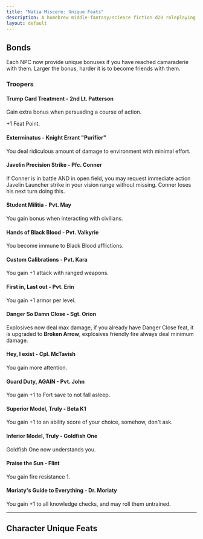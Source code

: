 ```yaml
---
title: "Natia Miscere: Unique Feats"
description: A homebrew middle-fantasy/science fiction d20 roleplaying game system based on Pathfinder
layout: default
---
```


## Bonds

Each NPC now provide unique bonuses if you have reached camaraderie with them. Larger the bonus, harder it is to become friends with them.

### Troopers

#### Trump Card Treatment - 2nd Lt. Patterson

Gain extra bonus when persuading a course of action.

+1 Feat Point.

#### Exterminatus - Knight Errant "Purifier"

You deal ridiculous amount of damage to environment with minimal effort.

#### Javelin Precision Strike - Pfc. Conner

If Conner is in battle AND in open field, you may request immediate action Javelin Launcher strike in your vision range without missing. Conner loses his next turn doing this.

#### Student Militia - Pvt. May

You gain bonus when interacting with civilians.

#### Hands of Black Blood - Pvt. Valkyrie

You become immune to Black Blood afflictions.

#### Custom Calibrations - Pvt. Kara

You gain +1 attack with ranged weapons.

#### First in, Last out - Pvt. Erin

You gain +1 armor per level.

#### Danger So Damn Close - Sgt. Orion

Explosives now deal max damage, if you already have Danger Close feat, it is upgraded to **Broken Arrow**, explosives friendly fire always deal minimum damage.

#### Hey, I exist - Cpl. McTavish

You gain more attention.

#### Guard Duty, AGAIN - Pvt. John

You gain +1 to Fort save to not fall asleep.

#### Superior Model, Truly - Beta K1

You gain +1 to an ability score of your choice, somehow, don't ask.

#### Inferior Model, Truly - Goldfish One

Goldfish One now understands you.

#### Praise the Sun - Flint

You gain fire resistance 1.

#### Moriaty's Guide to Everything - Dr. Moriaty

You gain +1 to all knowledge checks, and may roll them untrained.

---

## Character Unique Feats

